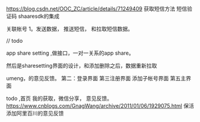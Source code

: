 https://blog.csdn.net/OOC_ZC/article/details/71249409
获取短信方法
短信验证码 shaaresdk的集成


关联帐号
1。发送数据，
推送短信，
和拉取短信数据。



// todo

app share setting ,做接口，一对一关系的app share。

然后是sharesetting界面的设计，和添加删除之后，数据重新拉取


umeng，的意见反馈。
第二：登录界面
第三注册界面
添加子帐号界面
第五主界面

todo ,首页
我的获取，微信分享，
意见反馈。
https://www.cnblogs.com/GnagWang/archive/2011/01/06/1929075.html
保活
添加阿里百川的意见反馈
